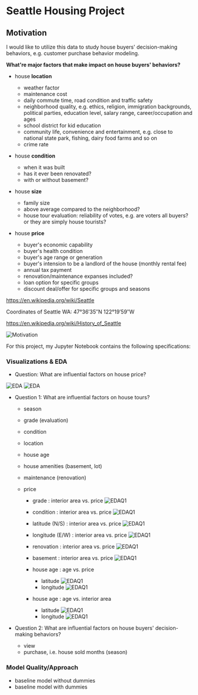 
# Seattle Housing Project


## Motivation

I would like to utilize this data to study house buyers' decision-making behaviors, e.g. customer purchase behavior modeling. 

**What're major factors that make impact on house buyers' behaviors?**

* house **location**
   * weather factor
   * maintenance cost
   * daily commute time, road condition and traffic safety
   * neighborhood quality, e.g. ethics, religion, immigration backgrounds, political parties, education level, salary range, career/occupation and ages
   * school district for kid education
   * community life, convenience and entertainment, e.g. close to national state park, fishing, dairy food farms and so on
   * crime rate

* house **condition**
   * when it was built
   * has it ever been renovated?
   * with or without basement?

* house **size**
   * family size
   * above average compared to the neighborhood?
   * house tour evaluation: reliability of votes, e.g. are voters all buyers? or they are simply house tourists?

* house **price**
   * buyer's economic capability
   * buyer's health condition
   * buyer's age range or generation
   * buyer's intension to be a landlord of the house (monthly rental fee)
   * annual tax payment
   * renovation/maintenance expanses included?
   * loan option for specific groups
   * discount deal/offer for specific groups and seasons
   
https://en.wikipedia.org/wiki/Seattle

Coordinates of Seattle WA: 47°36′35″N 122°19′59″W

https://en.wikipedia.org/wiki/History_of_Seattle

![Motivation](./image/motivation.png)

For this project, my Jupyter Notebook contains the following specifications:

### Visualizations & EDA

* Question: What are influential factors on house price?


![EDA](./image/mod2_EDA_p1.png)
![EDA](./image/mod2_EDA_p2.png)

* Question 1: What are influential factors on house tours? 
  - season
  - grade (evaluation)
  - condition
  - location
  - house age
  - house amenities (basement, lot)
  - maintenance (renovation)
  - price
  
    * grade : interior area vs. price
    ![EDAQ1](./image/mod2_EDAQ1-p1.png)
  
    * condition : interior area vs. price
    ![EDAQ1](./image/mod2_EDAQ1-p2.png)
  
    * latitude (N/S) : interior area vs. price 
    ![EDAQ1](./image/mod2_EDAQ1-p3.png)
  
    * longitude (E/W) : interior area vs. price
    ![EDAQ1](./image/mod2_EDAQ1-p4.png)
  
    * renovation : interior area vs. price
    ![EDAQ1](./image/mod2_EDAQ1-p5.png)
  
    * basement : interior area vs. price
    ![EDAQ1](./image/mod2_EDAQ1-p6.png)
  
    * house age : age vs. price
      - latitude
      ![EDAQ1](./image/mod2_EDAQ1-p7.png)
      - longitude
      ![EDAQ1](./image/mod2_EDAQ1-p8.png)
      
    * house age : age vs. interior area
      - latitude
      ![EDAQ1](./image/mod2_EDAQ1-p9.png)
      - longitude
      ![EDAQ1](./image/mod2_EDAQ1-p10.png)
  
* Question 2: What are influential factors on house buyers' decision-making behaviors?
  - view
  - purchase, i.e. house sold months (season)
   

### Model Quality/Approach

* baseline model without dummies
* baseline model with dummies
